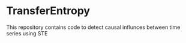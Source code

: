 # TransferEntropy
This repository contains code to detect causal influnces between time series using STE